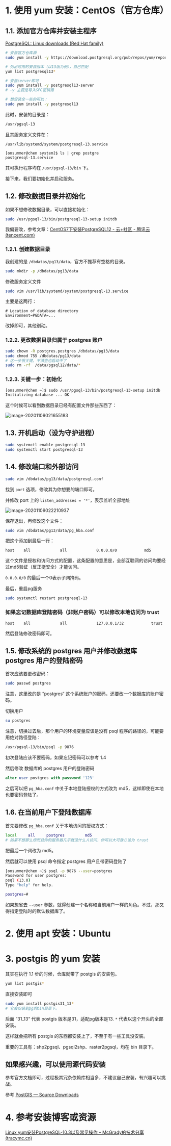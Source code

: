 # 1. 使用 yum 安装：CentOS（官方仓库）

## 1.1. 添加官方仓库并安装主程序

[PostgreSQL: Linux downloads (Red Hat family)](https://www.postgresql.org/download/linux/redhat/)

``` BASH
# 安装官方仓库源
sudo yum install -y https://download.postgresql.org/pub/repos/yum/reporpms/EL-7-x86_64/pgdg-redhat-repo-latest.noarch.rpm

# 列出可用的安装版本（以13版为例），自己匹配
yum list postgresql13*

# 安装server即可
sudo yum install -y postgresql13-server
# -y 主要是导入GPG密钥用

# 想安装全一些的可以：
sudo yum install -y postgresql13
```

此时，安装的目录是：

``` BASH
/usr/pgsql-13
```

且其服务定义文件在：

``` 
/usr/lib/systemd/system/postgresql-13.service

[onsummer@chen system]$ ls | grep postgre
postgresql-13.service
```

其可执行程序均在 `/usr/pgsql-13/bin` 下。

接下来，我们要初始化并启动服务。

## 1.2. 修改数据目录并初始化

如果不想修改数据目录，可以直接初始化：

``` BASH
sudo /usr/pgsql-13/bin/postgresql-13-setup initdb
```

我偏要改，参考文章：[CentOS7下安装PostgreSQL12 - 云+社区 - 腾讯云 (tencent.com)](https://cloud.tencent.com/developer/article/1546852)

### 1.2.1. 创建数据目录

我创建的是 `/dbdatas/pg13/data`，官方不推荐有空格的目录。

``` BASH
sudo mkdir -p /dbdatas/pg13/data
```

修改服务定义文件

``` BASH
sudo vim /usr/lib/systemd/system/postgresql-13.service
```

主要是这两行：

``` 
# Location of database directory
Environment=PGDATA=...
```

改掉即可，其他别动。

### 1.2.2. 更改数据目录归属于 postgres 账户

``` BASH
sudo chown -R postgres.postgres /dbdatas/pg13/data
sudo chmod 755 /dbdatas/pg13/data
# 这一步很关键，不清空也启动不了
sudo rm -rf  /data/pgsql12/data/*
```

### 1.2.3. 关键一步：初始化

``` BASH
[onsummer@chen ~]$ sudo /usr/pgsql-13/bin/postgresql-13-setup initdb
Initializing database ... OK
```

这个时候可以看到数据目录已经有配置文件那些东西了：

![image-20201109021655183](attachments/image-20201109021655183.png)

## 1.3. 开机启动（设为守护进程）

``` BASH
sudo systemctl enable postgresql-13
sudo systemctl start postgresql-13
```

## 1.4. 修改端口和外部访问

``` BASH
sudo vim /dbdatas/pg13/data/postgresql.conf
```

找到 `port` 选项，修改其为你想要的端口即可。

并修改 port 上的 `listen_addresses = '*'`，表示监听全部地址

![image-20201109022210937](attachments/image-20201109022210937.png)

保存退出，再修改这个文件：

``` BASH
sudo vim /dbdatas/pg13/data/pg_hba.conf
```

把这个添加到最后一行：

```
host    all             all             0.0.0.0/0            md5
```

这个文件是授权和访问方式的配置，这条配置的意思是，全部互联网的访问均要经过md5验证（反正挺安全）才能访问。

`0.0.0.0/0` 的最后一个0表示子网掩码。

最后，重启pg服务

``` BASH
sudo systemctl restart postgresql-13
```



### 如果忘记数据库登陆密码（非账户密码）可以修改本地访问为 trust

``` 
host    all             all             127.0.0.1/32            trust
```

然后登陆修改密码即可。

## 1.5. 修改系统的 postgres 用户并修改数据库 postgres 用户的登陆密码

首次应该要更改密码：

``` BASH
sudo passwd postgres
```

注意，这里改的是 ”postgres“ 这个系统账户的密码，还要改一个数据库的账户密码。

切换用户

``` BASH
su postgres
```

注意，切换过去后，那个用户的环境变量应该是没有 psql 程序的路径的，可能要用绝对路径登陆：

``` BASH
/usr/pgsql-13/bin/psql -p 9876
```

初次登陆应该不要密码，如果忘记密码可以参考 1.4

然后修改 数据库的 postgres 用户的登陆密码

``` SQL
alter user postgres with password '123'
```

之后可以把 `pg_hba.conf` 中关于本地登陆授权的方式改为 md5，这样即使在本地也要密码登陆了。



## 1.6. 在当前用户下登陆数据库

首先要修改 `pg_hba.conf` 关于本地访问的授权方式：

``` BASH
local     all     postgres         md5
# 如果不想那么烦而且你的服务器几乎就没什么人访问，你可以大可放心设为 trust
```

把最后一个词改为 md5。

然后就可以使用 psql 命令指定 postgres 用户且带密码登陆了

``` BASH
[onsummer@chen ~]$ psql -p 9876 --user=postgres
Password for user postgres: 
psql (13.0)
Type "help" for help.

postgres=# 
```

如果想省去 `--user` 参数，就得创建一个名称和当前用户一样的角色。不过，那又得指定登陆时的默认数据库了。



# 2. 使用 apt 安装：Ubuntu





# 3. postgis 的 yum 安装

其实在执行 1.1 步的时候，仓库就带了 postgis 的安装包。

``` BASH
yum list postgis*
```

直接安装即可

``` BASH
sudo yum install postgis31_13*
# 它会安装到pg的bin目录下。
```

后面 ”31_13“ 代表 postgis 版本是31，适配pg版本是13. `*` 代表以这个开头的全部安装。

这样就会把所有 postgis 的东西都安装上了，不至于有一些工具没安装。

重要的工具有：shp2pgsql、pgsql2shp、raster2pgsql，均在 bin 目录下。

## 如果感兴趣，可以使用源代码安装

参考官方文档即可，过程极其冗杂依赖库相当多，不建议自己安装，有兴趣可以挑战。

参考 [PostGIS — Source Downloads](https://postgis.net/source/)



# 4. 参考安装博客或资源

[Linux yum安装PostgreSQL-10.3以及常见操作 – McGrady的技术分享 (tracymc.cn)](https://www.tracymc.cn/archives/510)

